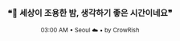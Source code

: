 <div align="center">

<br>

<h3>❝🌙 세상이 조용한 밤, 생각하기 좋은 시간이네요❞</h3>

<sub>03:00 AM • Seoul ☁️ • by CrowRish</sub>

<br>

</div>